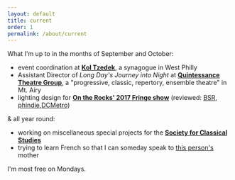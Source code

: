 ```yaml
---
layout: default
title: current
order: 1
permalink: /about/current
---
```


What I'm up to in the months of September and October:
* event coordination at **[Kol Tzedek](http://www.kol-tzedek.org/)**, a synagogue in West Philly
* Assistant Director of *Long Day's Journey into Night* at **[Quintessance Theatre Group](http://www.quintessencetheatre.org/)**, a "progressive, classic, repertory, ensemble theatre" in Mt. Airy
* lighting design for **[On the Rocks' 2017 Fringe show](http://fringearts.com/event/grooms-fag-brides-cunt-best-mans-whore-maiden-honor-just-hung-closet/)** (reviewed: [BSR](http://www.broadstreetreview.com/theater/philly-fringe-2017-on-the-rocks-the-grooms-a-fag), [phindie](http://phindie.com/15897-the-grooms-a-fag-the-brides-a-cunt-on-the-rocks-2017-fringe-review/),[DCMetro](http://dcmetrotheaterarts.com/2017/09/16/2017-philadelphia-fringe-festival-review-the-grooms-a-fag-the-brides-a-cunt-the-best-mans-a-whore-and-the-maiden-of-honor-just-hung-herself-in-the-closet/))

& all year round:
* working on miscellaneous special projects for the **[Society for Classical Studies](https://classicalstudies.org/)**
* trying to learn French so that I can someday speak to [this person's](https://twitter.com/frenchplum) mother

I'm most free on Mondays.
